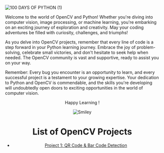 
![100 DAYS OF PYTHON (1)](https://github.com/Tanwar-12/OpenCV-Projects/assets/110081008/b77bf383-5001-4886-97ab-f05038b90af2)

Welcome to the world of OpenCV and Python!  Whether you're diving into computer vision, image processing, or machine learning, you're embarking on an exciting journey of exploration and creativity. May your coding adventures be filled with curiosity, challenges, and triumphs!



As you delve into OpenCV projects, remember that every line of code is a step forward in your Python learning journey. Embrace the joy of problem-solving, celebrate small victories, and don't hesitate to seek help when needed. The OpenCV community is vast and supportive, ready to assist you on your way.



Remember: Every bug you encounter is an opportunity to learn, and every successful project is a testament to your growing expertise. Your dedication to Python and OpenCV is commendable, and the skills you're developing will undoubtedly open doors to exciting opportunities in the world of computer vision.

<div align="center">
<p> Happy Learning !</p>
<div>
<img src="https://github.com/fnky/fnky/raw/fnky/img/smile.gif" alt="Smiley" align="center">
</div>


# List of OpenCV Projects

- [Project 1:  QR Code & Bar Code Detection ](https://github.com/Tanwar-12/OpenCV-Projects/tree/main/QR%20Code%20%26%20Bar%20Code%20Detect)
